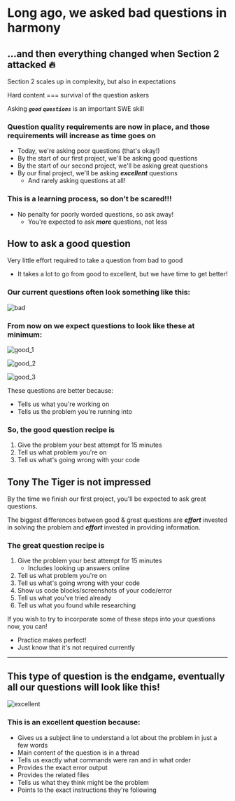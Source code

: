 # Long ago, we asked bad questions in harmony

## ...and then everything changed when Section 2 attacked 🔥

Section 2 scales up in complexity, but also in expectations

Hard content === survival of the question askers

Asking **_`good`_** **_`questions`_** is an important SWE skill

### Question quality requirements are now in place, and those requirements will increase as time goes on

- Today, we're asking poor questions (that's okay!)
- By the start of our first project, we'll be asking good questions
- By the start of our second project, we'll be asking great questions
- By our final project, we'll be asking **_excellent_** questions
  - And rarely asking questions at all!

### **This is a learning process, so don't be scared!!!**

- No penalty for poorly worded questions, so ask away!
  - You're expected to ask **_more_** questions, not less

## How to ask a good question

Very little effort required to take a question from bad to good

- It takes a lot to go from good to excellent, but we have time to get better!

### Our current questions often look something like this:

![bad](./question-images/bad.jpg)

### From now on we expect questions to look like these at minimum:

![good_1](./question-images/good_1.jpg)

![good_2](./question-images/good_2.jpg)

![good_3](./question-images/good_3.jpg)

These questions are better because:

- Tells us what you're working on
- Tells us the problem you're running into

### So, the good question recipe is

1. Give the problem your best attempt for 15 minutes
2. Tell us what problem you're on
3. Tell us what's going wrong with your code

## Tony The Tiger is not impressed

By the time we finish our first project, you'll be expected to ask great questions.

The biggest differences between good & great questions are **_effort_** invested in solving the problem and **_effort_** invested in providing information.

### The great question recipe is

1. Give the problem your best attempt for 15 minutes
   - Includes looking up answers online
2. Tell us what problem you're on
3. Tell us what's going wrong with your code
4. Show us code blocks/screenshots of your code/error
5. Tell us what you've tried already
6. Tell us what you found while researching

If you wish to try to incorporate some of these steps into your questions now, you can!

- Practice makes perfect!
- Just know that it's not required currently

---

## This type of question is the endgame, eventually all our questions will look like this!

![excellent](./question-images/excellent.jpg)

### This is an excellent question because:

- Gives us a subject line to understand a lot about the problem in just a few words
- Main content of the question is in a thread
- Tells us exactly what commands were ran and in what order
- Provides the exact error output
- Provides the related files
- Tells us what they think might be the problem
- Points to the exact instructions they're following
